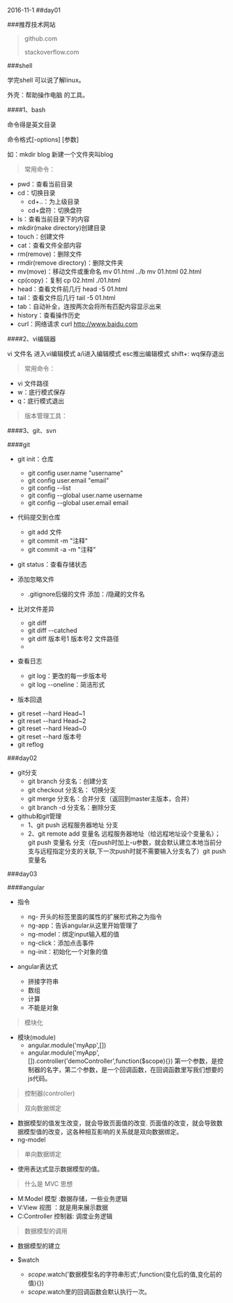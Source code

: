 2016-11-1
##day01

###推荐技术网站

>github.com
>
>stackoverflow.com

###shell

学完shell 可以说了解linux。

外壳：帮助操作电脑 的工具。

####1、bash

命令得是英文目录

命令格式[-options]  [参数]

如：mkdir blog
新建一个文件夹叫blog

>常用命令：

- pwd：查看当前目录
- cd：切换目录
	-  cd+..：为上级目录
	-  cd+盘符：切换盘符
- ls：查看当前目录下的内容
- mkdir(make directory)创建目录
- touch：创建文件
- cat：查看文件全部内容
- rm(remove)：删除文件
- rmdir(remove directory)：删除文件夹
- mv(move)：移动文件或重命名 mv 01.html ../b    mv 01.html 02.html
- cp(copy)：复制 cp 02.html ./01.html
- head：查看文件前几行 head -5 01.html
- tail：查看文件后几行 tail -5 01.html
- tab：自动补全，连按两次会将所有匹配内容显示出来
- history：查看操作历史
- curl：网络请求 curl http://www.baidu.com

####2、vi编辑器

vi 文件名 进入vi编辑模式
a/i进入编辑模式
esc推出编辑模式
shift+: wq保存退出

>常用命令：

- vi 文件路径
- w：底行模式保存 
- q：底行模式退出

>版本管理工具：

####3、git、svn

####git

- git init：仓库
  + git config user.name "username"
  + git config user.email "email"
  + git config --list
  + git config --global user.name username
  + git config --global user.email email


- 代码提交到仓库
  + git add 文件
  + git commit -m "注释"
  + git commit -a -m "注释"
  
- git status：查看存储状态

- 添加忽略文件
  + .gitignore后缀的文件 添加：/隐藏的文件名

- 比对文件差异
  + git diff
  + git diff --catched
  + git diff 版本号1 版本号2 文件路径
  + 
- 查看日志  
  + git log：更改的每一步版本号
  + git log --oneline：简洁形式
  

- 版本回退
 + git reset --hard Head~1
 + git reset --hard Head~2
 + git reset --hard Head~0
 + git reset --hard 版本号
 + git reflog

###day02

- git分支
	+ git branch 分支名：创建分支
	+ git checkout 分支名： 切换分支
	+ git merge 分支名：合并分支（返回到master主版本，合并）
	+ git branch -d 分支名：删除分支
- github和git管理
	+ 1、git push 远程服务器地址 分支
	+ 2、git remote add 变量名 远程服务器地址（给远程地址设个变量名）；git push 变量名 分支（在push时加上-u参数，就会默认建立本地当前分支与远程指定分支的关联,下一次push时就不需要输入分支名了）git push 变量名
	
###day03

####angular

- 指令
	+ ng- 开头的标签里面的属性的扩展形式称之为指令
	+ ng-app：告诉angular从这里开始管理了 
	+ ng-model：绑定input输入框的值
	+ ng-click：添加点击事件
	+ ng-init：初始化一个对象的值

- angular表达式
	+ 拼接字符串
	+ 数组
	+ 计算
	+ 不能是对象

>模块化

- 模块(module)
	+ angular.module('myApp',[])
	+ angular.module('myApp',[]).controller('demoController',function($scope){})
	 第一个参数，是控制器的名字，第二个参数，是一个回调函数，在回调函数里写我们想要的js代码。


>控制器(controller)

>双向数据绑定

- 数据模型的值发生改变，就会导致页面值的改变.
  页面值的改变，就会导致数据模型值的改变，这各种相互影响的关系就是双向数据绑定。
- ng-model

> 单向数据绑定

- 使用表达式显示数据模型的值。

>什么是 MVC 思想

- M:Model 模型  :数据存储，一些业务逻辑
- V:View  视图 ：就是用来展示数据
- C:Controller 控制器: 调度业务逻辑

>数据模型的调用

- 数据模型的建立

- $watch		
	+ $scope.$watch('数据模型名的字符串形式',function(变化后的值,变化前的值){}) 
	+ $scope.$watch里的回调函数会默认执行一次。
